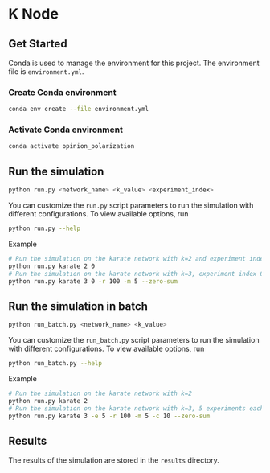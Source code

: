 # K Node

## Get Started

Conda is used to manage the environment for this project. The environment file is `environment.yml`.

### Create Conda environment

```bash
conda env create --file environment.yml
```

### Activate Conda environment

```bash
conda activate opinion_polarization
```

## Run the simulation

```bash
python run.py <network_name> <k_value> <experiment_index>
```

You can customize the `run.py` script parameters to run the simulation with different configurations. To view available options, run

```bash
python run.py --help
```

Example

```bash
# Run the simulation on the karate network with k=2 and experiment index 0
python run.py karate 2 0
# Run the simulation on the karate network with k=3, experiment index 0, 100 rounds, 5 memory, and zero-sum game
python run.py karate 3 0 -r 100 -m 5 --zero-sum
```

## Run the simulation in batch

```bash
python run_batch.py <network_name> <k_value>
```

You can customize the `run_batch.py` script parameters to run the simulation with different configurations. To view available options, run

```bash
python run_batch.py --help
```

Example

```bash
# Run the simulation on the karate network with k=2
python run.py karate 2
# Run the simulation on the karate network with k=3, 5 experiments each k, 100 rounds, 5 memory, 10 core cpus, and zero-sum game
python run.py karate 3 -e 5 -r 100 -m 5 -c 10 --zero-sum
```

## Results

The results of the simulation are stored in the `results` directory.
